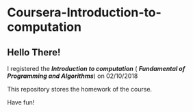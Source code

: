# Coursera-Introduction-to-computation
## Hello There!
I registered the ***Introduction to computation*** ( ***Fundamental of Programming and Algorithms***) on 02/10/2018

This repository stores the homework of the course.

Have fun!


